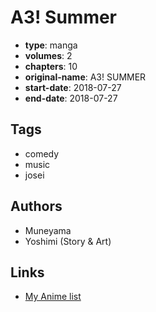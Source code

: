 # A3! Summer

-   **type**: manga
-   **volumes**: 2
-   **chapters**: 10
-   **original-name**: A3! SUMMER
-   **start-date**: 2018-07-27
-   **end-date**: 2018-07-27

## Tags

-   comedy
-   music
-   josei

## Authors

-   Muneyama
-   Yoshimi (Story & Art)

## Links

-   [My Anime list](https://myanimelist.net/manga/122197/A3_Summer)
